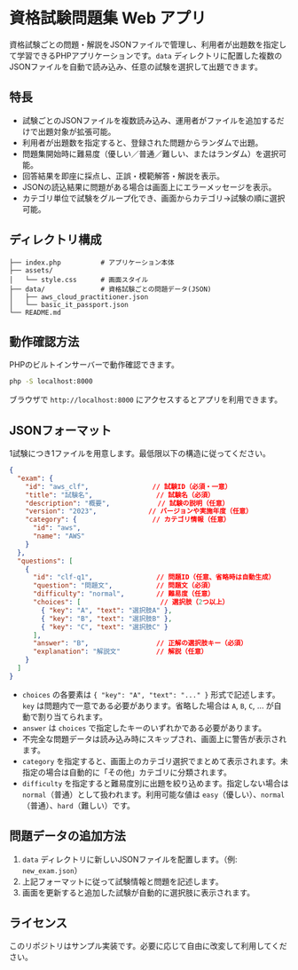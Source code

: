 # 資格試験問題集 Web アプリ

資格試験ごとの問題・解説をJSONファイルで管理し、利用者が出題数を指定して学習できるPHPアプリケーションです。`data` ディレクトリに配置した複数のJSONファイルを自動で読み込み、任意の試験を選択して出題できます。

## 特長
- 試験ごとのJSONファイルを複数読み込み、運用者がファイルを追加するだけで出題対象が拡張可能。
- 利用者が出題数を指定すると、登録された問題からランダムで出題。
- 問題集開始時に難易度（優しい／普通／難しい、またはランダム）を選択可能。
- 回答結果を即座に採点し、正誤・模範解答・解説を表示。
- JSONの読込結果に問題がある場合は画面上にエラーメッセージを表示。
- カテゴリ単位で試験をグループ化でき、画面からカテゴリ→試験の順に選択可能。

## ディレクトリ構成
```
├── index.php          # アプリケーション本体
├── assets/
│   └── style.css      # 画面スタイル
├── data/              # 資格試験ごとの問題データ(JSON)
│   ├── aws_cloud_practitioner.json
│   └── basic_it_passport.json
└── README.md
```

## 動作確認方法
PHPのビルトインサーバーで動作確認できます。

```bash
php -S localhost:8000
```

ブラウザで `http://localhost:8000` にアクセスするとアプリを利用できます。

## JSONフォーマット
1試験につき1ファイルを用意します。最低限以下の構造に従ってください。

```json
{
  "exam": {
    "id": "aws_clf",                // 試験ID（必須・一意）
    "title": "試験名",                // 試験名（必須）
    "description": "概要",            // 試験の説明（任意）
    "version": "2023",             // バージョンや実施年度（任意）
    "category": {                   // カテゴリ情報（任意）
      "id": "aws",
      "name": "AWS"
    }
  },
  "questions": [
    {
      "id": "clf-q1",                // 問題ID（任意、省略時は自動生成）
      "question": "問題文",           // 問題文（必須）
      "difficulty": "normal",        // 難易度（任意）
      "choices": [                    // 選択肢（2つ以上）
        { "key": "A", "text": "選択肢A" },
        { "key": "B", "text": "選択肢B" },
        { "key": "C", "text": "選択肢C" }
      ],
      "answer": "B",                 // 正解の選択肢キー（必須）
      "explanation": "解説文"         // 解説（任意）
    }
  ]
}
```

- `choices` の各要素は `{ "key": "A", "text": "..." }` 形式で記述します。`key` は問題内で一意である必要があります。省略した場合は `A`, `B`, `C`, ... が自動で割り当てられます。
- `answer` は `choices` で指定したキーのいずれかである必要があります。
- 不完全な問題データは読み込み時にスキップされ、画面上に警告が表示されます。
- `category` を指定すると、画面上のカテゴリ選択でまとめて表示されます。未指定の場合は自動的に「その他」カテゴリに分類されます。
- `difficulty` を指定すると難易度別に出題を絞り込めます。指定しない場合は `normal`（普通）として扱われます。利用可能な値は `easy`（優しい）、`normal`（普通）、`hard`（難しい）です。

## 問題データの追加方法
1. `data` ディレクトリに新しいJSONファイルを配置します。（例: `new_exam.json`）
2. 上記フォーマットに従って試験情報と問題を記述します。
3. 画面を更新すると追加した試験が自動的に選択肢に表示されます。

## ライセンス
このリポジトリはサンプル実装です。必要に応じて自由に改変して利用してください。
